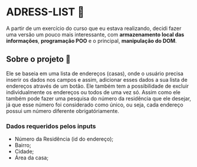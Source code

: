 # ADRESS-LIST 🧾
A partir de um exercício do curso que eu estava realizando, decidi fazer uma versão um pouco mais interessante, com __armazenamento local das informações__, __programação POO__ e o principal, __manipulação do DOM__.

## Sobre o projeto 🤔
Ele se baseia em uma lista de endereços (casas), onde o usuário precisa inserir os dados nos campos e assim, adicionar esses dados a sua lista de endereços através de um botão. Ele também tem a possibilidade de excluir individualmente os endereços ou todos de uma vez só.
Assim como ele também pode fazer uma pesquisa do número da residência que ele desejar, já que esse número foi considerado como único, ou seja, cada endereço possui um número diferente obrigatóriamente.

### Dados requeridos pelos inputs 
- Número da Residência (id do endereço);
- Bairro;
- Cidade;
- Área da casa;
